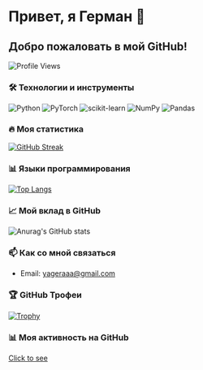 # Привет, я Герман 👋

## Добро пожаловать в мой GitHub!

![Profile Views](https://komarev.com/ghpvc/?username=yageraaa&style=flat-square&color=blue)

### 🛠 Технологии и инструменты
![Python](https://img.shields.io/badge/-Python-3776AB?style=flat-square&logo=Python&logoColor=white)
![PyTorch](https://img.shields.io/badge/-PyTorch-EE4C2C?style=flat-square&logo=PyTorch&logoColor=white)
![scikit-learn](https://img.shields.io/badge/-scikit_learn-F7931E?style=flat-square&logo=scikit-learn&logoColor=white)
![NumPy](https://img.shields.io/badge/-NumPy-013243?style=flat-square&logo=numpy&logoColor=white)
![Pandas](https://img.shields.io/badge/-Pandas-150458?style=flat-square&logo=pandas&logoColor=white)

### 🔥 Моя статистика
[![GitHub Streak](https://streak-stats.demolab.com/?user=yageraaa)](https://git.io/streak-stats)

### 📊 Языки программирования
[![Top Langs](https://github-readme-stats.vercel.app/api/top-langs/?username=yageraaa&layout=compact&theme=vision-friendly-dark)](https://github.com/anuraghazra/github-readme-stats)

### 📈 Мой вклад в GitHub
![Anurag's GitHub stats](https://github-readme-stats.vercel.app/api?username=yageraaa&show_icons=true&theme=radical)

### 📫 Как со мной связаться
- Email: yageraaa@gmail.com

### 🏆 GitHub Трофеи
[![Trophy](https://github-profile-trophy.vercel.app/?username=yageraaa&theme=onedark)](https://github.com/ryo-ma/github-profile-trophy)

### 📊 Моя активность на GitHub
[Click to see](https://www.youtube.com/watch?v=dQw4w9WgXcQ)
